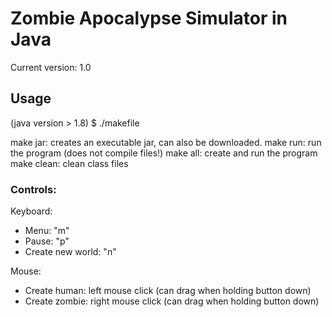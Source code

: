 # Zombie Apocalypse Simulator in Java
Current version: 1.0

## Usage
(java version > 1.8)
$ ./makefile

make jar: creates an executable jar, can also be downloaded.
make run: run the program (does not compile files!)
make all: create and run the program
make clean: clean class files

### Controls:

Keyboard:
* Menu: "m"
* Pause: "p"
* Create new world: "n"

Mouse:
* Create human: left mouse click (can drag when holding button down)
* Create zombie: right mouse click (can drag when holding button down)
